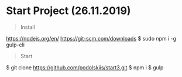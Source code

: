 # Start Project (26.11.2019)
> Install

https://nodejs.org/en/
https://git-scm.com/downloads
$ sudo npm i -g gulp-cli

> Start

$ git clone https://github.com/podolskiis/start3.git
$ npm i
$ gulp
